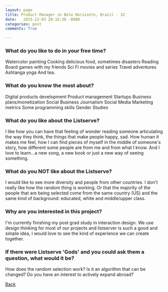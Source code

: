 ```yaml
---
layout: page
title: Product Manager in Belo Horizonte, Brazil - 32
date:   2015-12-03 20:16:36 -0800
categories: post
comments: True

---
```


### What do you like to do in your free time?
<p>Watercolor painting
Cooking delicious food, sometimes disasters 
Reading  
Board games with my friends
Sci Fi movies and series
Travel adventures 
Ashtanga yoga
And tea.</p>

### What do you know the most about?
<p>Digital products development
Product management 
Startups
Business plans/monetization
Social Business 
Journalism
Social Media
Marketing metrics
Some programming skills
Gender Studies
</p>

### What do you like about the Listserve?
<p>I like how you can have that feeling of wonder reading someone articulating the way they think, the things that make people happy, sad. How human it makes me feel, how I can find pieces of myself in the middle of someone's story, how different some people are from me and from what I know. And I love to learn...a new song, a new book or just a new way of seeing something.</p>

### What do you NOT like about the Listserve?
<p>I would like to see more diversity and people from other countries. I don't really like how the random thing is working. Or that the majority of the people that are  being selected come from the same country (US) and the same kind of background: educated, white and middle/upper class.</p>

### Why are you interested in this project?
<p>I'm currently finishing my post grad study in interaction design. We use design thinking for most of our projects and listserver is such a good and simple idea, I would love to see the kind of experience we can create together.</p>

### If there were Listserve 'Gods' and you could ask them a question, what would it be?
<p>How does the random selection work? Is it an algorithm that can be changed? 
Do you have an interest to actively expand abroad? </p>

[Back][1]

[1]: /home/responders/all